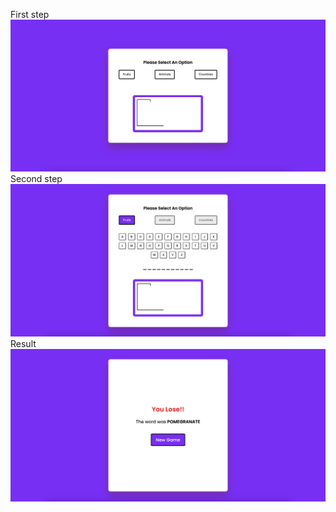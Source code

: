 First step
![Interface](https://github.com/Groinkb/Mini-projects/blob/main/Hangman%20game(pendu)/img/1.png)
Second step
![Interface](https://github.com/Groinkb/Mini-projects/blob/main/Hangman%20game(pendu)/img/2.png)
Result 
![Interface](https://github.com/Groinkb/Mini-projects/blob/main/Hangman%20game(pendu)/img/result.png)